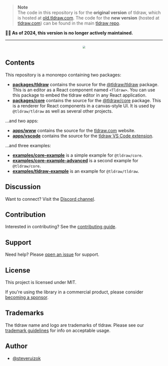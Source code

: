 > **Note**<br>
The code in this repository is for the **original version** of tldraw, which is hosted at [old.tldraw.com](https://old.tldraw.com). The code for the **new version** (hosted at [tldraw.com](https://tldraw.com)) can be found in the main [tldraw repo](https://github.com/tldraw/tldraw).

**🙋‍♂️ As of 2024, this version is no longer actively maintained.**

---

<div style="text-align: center; transform: scale(.5);">
  <img src="https://github.com/tldraw/tldraw-v1/raw/main/assets/card-repo.png"/>
</div>


## Contents

This repository is a monorepo containing two packages:

- [**packages/tldraw**](https://github.com/tldraw/tldraw-v1/tree/main/packages/tldraw) contains the source for the [@tldraw/tldraw](https://www.npmjs.com/package/@tldraw/tldraw) package. This is an editor as a React component named `<Tldraw>`. You can use this package to embed the tldraw editor in any React application.
- [**packages/core**](https://github.com/tldraw/tldraw-v1/tree/main/packages/core) contains the source for the [@tldraw/core](https://www.npmjs.com/package/@tldraw/core) package. This is a renderer for React components in a canvas-style UI. It is used by `@tldraw/tldraw` as well as several other projects.

...and two apps:

- [**apps/www**](https://github.com/tldraw/tldraw-v1/tree/main/apps/www) contains the source for the [tldraw.com](https://tldraw.com) website.
- [**apps/vscode**](https://github.com/tldraw/tldraw-v1/tree/main/apps/vscode) contains the source for the [tldraw VS Code extension](https://marketplace.visualstudio.com/items?itemName=tldraw-org.tldraw-vscode).

...and three examples:

- [**examples/core-example**](https://github.com/tldraw/tldraw-v1/tree/main/examples/core-example) is a simple example for `@tldraw/core`.
- [**examples/core-example-advanced**](https://github.com/tldraw/tldraw-v1/tree/main/examples/core-example-advanced) is a second example for `@tldraw/core`.
- [**examples/tldraw-example**](https://github.com/tldraw/tldraw-v1/tree/main/examples/tldraw-example) is an example for `@tldraw/tldraw`.

## Discussion

Want to connect? Visit the [Discord channel](https://discord.gg/SBBEVCA4PG).

## Contribution

Interested in contributing? See the [contributing guide](/CONTRIBUTING.md).

## Support

Need help? Please [open an issue](https://github.com/tldraw/tldraw-v1/issues/new) for support.

## License

This project is licensed under MIT.

If you're using the library in a commercial product, please consider [becoming a sponsor](https://github.com/sponsors/steveruizok?frequency=recurring&sponsor=steveruizok).

## Trademarks

The tldraw name and logo are trademarks of tldraw. Please see our [trademark guidelines](https://github.com/tldraw/tldraw/blob/main/TRADEMARKS.md) for info on acceptable usage.

## Author

- [@steveruizok](https://twitter.com/steveruizok)
